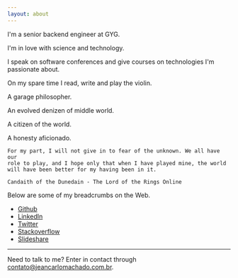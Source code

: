 ```yaml
---
layout: about
---
```


I'm a senior backend engineer at GYG.

I'm in love with science and technology.

I speak on software conferences and give courses on technologies I'm passionate about.

On my spare time I read, write and play the violin.

A garage philosopher.

An evolved denizen of middle world.

A citizen of the world.

A honesty aficionado.


    For my part, I will not give in to fear of the unknown. We all have our
    role to play, and I hope only that when I have played mine, the world
    will have been better for my having been in it.

    Candaith of the Dunedain - The Lord of the Rings Online


Below are some of my breadcrumbs on the Web.

 - [Github](https://github.com/jeanCarloMachado)
 - [LinkedIn](https://br.linkedin.com/in/jean-carlo-machado-53b15977)
 - [Twitter](https://twitter.com/JeanCarloMachad)
 - [Stackoverflow](http://stackoverflow.com/users/3344920/jean-carlo-machado)
 - [Slideshare](https://www.slideshare.net/jeancarlomachado)

---

Need to talk to me? Enter in contact through contato@jeancarlomachado.com.br.
